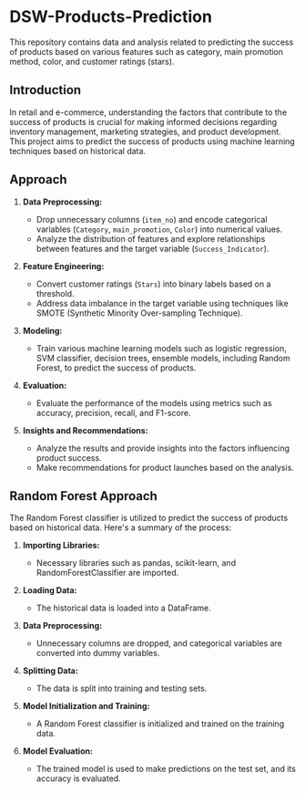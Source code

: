 # DSW-Products-Prediction

This repository contains data and analysis related to predicting the success of products based on various features such as category, main promotion method, color, and customer ratings (stars).

## Introduction

In retail and e-commerce, understanding the factors that contribute to the success of products is crucial for making informed decisions regarding inventory management, marketing strategies, and product development. This project aims to predict the success of products using machine learning techniques based on historical data.

## Approach

1. **Data Preprocessing:**
   - Drop unnecessary columns (`item_no`) and encode categorical variables (`Category`, `main_promotion`, `Color`) into numerical values.
   - Analyze the distribution of features and explore relationships between features and the target variable (`Success_Indicator`).

2. **Feature Engineering:**
   - Convert customer ratings (`Stars`) into binary labels based on a threshold.
   - Address data imbalance in the target variable using techniques like SMOTE (Synthetic Minority Over-sampling Technique).

3. **Modeling:**
   - Train various machine learning models such as logistic regression, SVM classifier, decision trees, ensemble models, including Random Forest, to predict the success of products.

4. **Evaluation:**
   - Evaluate the performance of the models using metrics such as accuracy, precision, recall, and F1-score.

5. **Insights and Recommendations:**
   - Analyze the results and provide insights into the factors influencing product success.
   - Make recommendations for product launches based on the analysis.

## Random Forest Approach

The Random Forest classifier is utilized to predict the success of products based on historical data. Here's a summary of the process:

1. **Importing Libraries:** 
   - Necessary libraries such as pandas, scikit-learn, and RandomForestClassifier are imported.

2. **Loading Data:** 
   - The historical data is loaded into a DataFrame.

3. **Data Preprocessing:** 
   - Unnecessary columns are dropped, and categorical variables are converted into dummy variables.

4. **Splitting Data:** 
   - The data is split into training and testing sets.

5. **Model Initialization and Training:**
   - A Random Forest classifier is initialized and trained on the training data.

6. **Model Evaluation:**
   - The trained model is used to make predictions on the test set, and its accuracy is evaluated.

